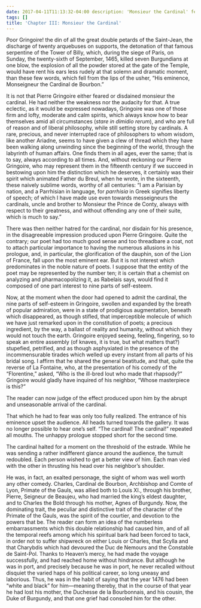 ```yaml
---
date: 2017-04-11T11:13:32-04:00 description: 'Monsieur the Cardinal' featured_image: ''
tags: []
title: 'Chapter III: Monsieur the Cardinal'
---
```


Poor Gringoire! the din of all the great double petards of the Saint-Jean, the discharge of twenty arquebuses on
supports, the detonation of that famous serpentine of the Tower of Billy, which, during the siege of Paris, on Sunday,
the twenty-sixth of September, 1465, killed seven Burgundians at one blow, the explosion of all the powder stored at the
gate of the Temple, would have rent his ears less rudely at that solemn and dramatic moment, than these few words, which
fell from the lips of the usher, “His eminence, Monseigneur the Cardinal de Bourbon.”

It is not that Pierre Gringoire either feared or disdained monsieur the cardinal. He had neither the weakness nor the
audacity for that. A true eclectic, as it would be expressed nowadays, Gringoire was one of those firm and lofty,
moderate and calm spirits, which always know how to bear themselves amid all circumstances (_stare in dimidio rerum_),
and who are full of reason and of liberal philosophy, while still setting store by cardinals. A rare, precious, and
never interrupted race of philosophers to whom wisdom, like another Ariadne, seems to have given a clew of thread which
they have been walking along unwinding since the beginning of the world, through the labyrinth of human affairs. One
finds them in all ages, ever the same; that is to say, always according to all times. And, without reckoning our Pierre
Gringoire, who may represent them in the fifteenth century if we succeed in bestowing upon him the distinction which he
deserves, it certainly was their spirit which animated Father du Breul, when he wrote, in the sixteenth, these naively
sublime words, worthy of all centuries: “I am a Parisian by nation, and a Parrhisian in language, for _parrhisia_ in
Greek signifies liberty of speech; of which I have made use even towards messeigneurs the cardinals, uncle and brother
to Monsieur the Prince de Conty, always with respect to their greatness, and without offending any one of their suite,
which is much to say.”

There was then neither hatred for the cardinal, nor disdain for his presence, in the disagreeable impression produced
upon Pierre Gringoire. Quite the contrary; our poet had too much good sense and too threadbare a coat, not to attach
particular importance to having the numerous allusions in his prologue, and, in particular, the glorification of the
dauphin, son of the Lion of France, fall upon the most eminent ear. But it is not interest which predominates in the
noble nature of poets. I suppose that the entity of the poet may be represented by the number ten; it is certain that a
chemist on analyzing and pharmacopolizing it, as Rabelais says, would find it composed of one part interest to nine
parts of self-esteem.

Now, at the moment when the door had opened to admit the cardinal, the nine parts of self-esteem in Gringoire, swollen
and expanded by the breath of popular admiration, were in a state of prodigious augmentation, beneath which disappeared,
as though stifled, that imperceptible molecule of which we have just remarked upon in the constitution of poets; a
precious ingredient, by the way, a ballast of reality and humanity, without which they would not touch the earth.
Gringoire enjoyed seeing, feeling, fingering, so to speak an entire assembly (of knaves, it is true, but what matters
that?) stupefied, petrified, and as though asphyxiated in the presence of the incommensurable tirades which welled up
every instant from all parts of his bridal song. I affirm that he shared the general beatitude, and that, quite the
reverse of La Fontaine, who, at the presentation of his comedy of the “Florentine,” asked, “Who is the ill-bred lout who
made that rhapsody?” Gringoire would gladly have inquired of his neighbor, “Whose masterpiece is this?”

The reader can now judge of the effect produced upon him by the abrupt and unseasonable arrival of the cardinal.

That which he had to fear was only too fully realized. The entrance of his eminence upset the audience. All heads turned
towards the gallery. It was no longer possible to hear one’s self. “The cardinal! The cardinal!” repeated all mouths.
The unhappy prologue stopped short for the second time.

The cardinal halted for a moment on the threshold of the estrade. While he was sending a rather indifferent glance
around the audience, the tumult redoubled. Each person wished to get a better view of him. Each man vied with the other
in thrusting his head over his neighbor’s shoulder.

He was, in fact, an exalted personage, the sight of whom was well worth any other comedy. Charles, Cardinal de Bourbon,
Archbishop and Comte of Lyon, Primate of the Gauls, was allied both to Louis XI., through his brother, Pierre, Seigneur
de Beaujeu, who had married the king’s eldest daughter, and to Charles the Bold through his mother, Agnes of Burgundy.
Now, the dominating trait, the peculiar and distinctive trait of the character of the Primate of the Gauls, was the
spirit of the courtier, and devotion to the powers that be. The reader can form an idea of the numberless embarrassments
which this double relationship had caused him, and of all the temporal reefs among which his spiritual bark had been
forced to tack, in order not to suffer shipwreck on either Louis or Charles, that Scylla and that Charybdis which had
devoured the Duc de Nemours and the Constable de Saint-Pol. Thanks to Heaven’s mercy, he had made the voyage
successfully, and had reached home without hindrance. But although he was in port, and precisely because he was in port,
he never recalled without disquiet the varied haps of his political career, so long uneasy and laborious. Thus, he was
in the habit of saying that the year 1476 had been “white and black” for him—meaning thereby, that in the course of that
year he had lost his mother, the Duchesse de la Bourbonnais, and his cousin, the Duke of Burgundy, and that one grief
had consoled him for the other.
